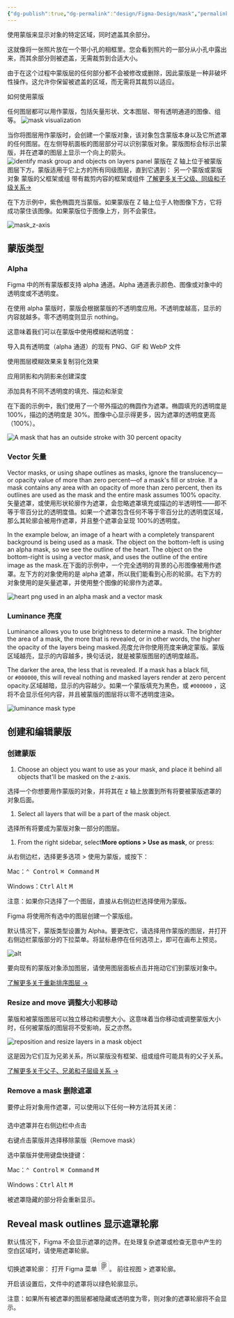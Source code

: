 ```yaml
---
{"dg-publish":true,"dg-permalink":"design/Figma-Design/mask","permalink":"/design/Figma-Design/mask/","metatags":{"description":"Before you start Who can use this feature","og:site_name":"DavonOs","og:title":"蒙版","og:type":"article","og:url":"https://zuji.eu.org/design/Figma-Design/mask","og:image":"https://help.figma.com/hc/theming_assets/01HZFG1N1QJPKABHT3PHQQ0J9J","og:image: width":"200","og:image: alt":"articlecover","og:locale":"zh_cn"},"tags":["Design/UI/Figma"],"dgShowInlineTitle":true,"created":"2025-06-28 08:13","updated":"2025-07-17 12:56"}
---
```



使用蒙版来显示对象的特定区域，同时遮盖其余部分。

这就像将一张照片放在一个带小孔的相框里。您会看到照片的一部分从小孔中露出来，而其余部分则被遮盖，无需裁剪到合适大小。

由于在这个过程中蒙版层的任何部分都不会被修改或删除，因此蒙版是一种非破坏性操作。这允许你保留被遮盖的区域，而无需将其裁剪以适应。

如何使用蒙版

任何图层都可以用作蒙版，包括矢量形状、文本图层、带有透明通道的图像、组等。
![mask visualization](https://help.figma.com/hc/article_attachments/4402389611159)

当你将图层用作蒙版时，会创建一个蒙版对象，该对象包含蒙版本身以及它所遮罩的任何图层。在左侧导航面板的图层部分可以识别蒙版对象。蒙版图标会标示出蒙版，并在遮罩的图层上显示一个向上的箭头。
![identify mask group and objects on layers panel](https://help.figma.com/hc/article_attachments/26978254466583)
蒙版在 Z 轴上位于被蒙版图层下方。蒙版适用于它上方的所有同级图层，直到它遇到：
另一个蒙版或蒙版对象
蒙版的父框架或组
带有裁剪内容的框架或组件
[了解更多关于父级、同级和子级关系→](https://help.figma.com/hc/en-us/articles/360039959014)

在下方示例中，紫色椭圆充当蒙版。如果蒙版在 Z 轴上位于人物图像下方，它将成功蒙住该图像。如果蒙版位于图像上方，则不会蒙住。

![mask_z-axis](https://help.figma.com/hc/article_attachments/4405156257815)

## 蒙版类型

### Alpha

Figma 中的所有蒙版都支持 alpha 通道。Alpha 通道表示颜色、图像或对象中的透明度或不透明度。

在使用 alpha 蒙版时，蒙版会根据蒙版的不透明度应用。不透明度越高，显示的内容就越多。零不透明度则显示 nothing。

这意味着我们可以在蒙版中使用模糊和透明度：

导入具有透明度（alpha 通道）的现有 PNG、GIF 和 WebP 文件

使用图层模糊效果来复制羽化效果

应用阴影和内阴影来创建深度

添加具有不同不透明度的填充、描边和渐变

在下面的示例中，我们使用了一个带外描边的椭圆作为遮罩。椭圆填充的透明度是 100%，描边的透明度是 30%。图像中心显示得更多，因为遮罩的透明度更高（100%）。

![A mask that has an outside stroke with 30 percent opacity](https://help.figma.com/hc/article_attachments/26978261775511)

### Vector 矢量

Vector masks, or using shape outlines as masks, ignore the translucency—or opacity value of more than zero percent—of a mask's fill or stroke. If a mask contains any area with an opacity of more than zero percent, then its outlines are used as the mask and the entire mask assumes 100% opacity.矢量遮罩，或使用形状轮廓作为遮罩，会忽略遮罩填充或描边的半透明性——即不等于零百分比的透明度值。如果一个遮罩包含任何不等于零百分比的透明度区域，那么其轮廓会被用作遮罩，并且整个遮罩会呈现 100%的透明度。

In the example below, an image of a heart with a completely transparent background is being used as a mask. The object on the bottom-left is using an alpha mask, so we see the outline of the heart. The object on the bottom-right is using a vector mask, and uses the outline of the entire image as the mask.在下面的示例中，一个完全透明的背景的心形图像被用作遮罩。左下方的对象使用的是 alpha 遮罩，所以我们能看到心形的轮廓。右下方的对象使用的是矢量遮罩，并使用整个图像的轮廓作为遮罩。

![heart png used in an alpha mask and a vector mask](https://help.figma.com/hc/article_attachments/26978254472599)

### Luminance 亮度

Luminance allows you to use brightness to determine a mask. The brighter the area of a mask, the more that is revealed, or in other words, the higher the opacity of the layers being masked.亮度允许你使用亮度来确定蒙版。蒙版区域越亮，显示的内容越多，换句话说，就是被蒙版图层的透明度越高。

The darker the area, the less that is revealed. If a mask has a black fill, or `#000000`, this will reveal nothing and masked layers render at zero percent opacity.区域越暗，显示的内容越少。如果一个蒙版填充为黑色，或 `#000000` ，这将不会显示任何内容，并且被蒙版的图层将以零不透明度渲染。

![luminance mask type](https://help.figma.com/hc/article_attachments/26978254474647)

## 创建和编辑蒙版

### 创建蒙版

1. Choose an object you want to use as your mask, and place it behind all objects that'll be masked on the z-axis.

选择一个你想要用作蒙版的对象，并将其在 z 轴上放置到所有将要被蒙版遮罩的对象后面。

1. Select all layers that will be a part of the mask object.

选择所有将要成为蒙版对象一部分的图层。

1. From the right sidebar, select**More options > Use as mask**, or press:

从右侧边栏，选择更多选项 > 使用为蒙版，或按下：

Mac：<kbd>⌃ Control</kbd> <kbd>⌘ Command</kbd> <kbd>M</kbd>

Windows：<kbd>Ctrl</kbd> <kbd>Alt</kbd> <kbd>M</kbd>

注意：如果你只选择了一个图层，直接从右侧边栏选择使用为蒙版。

Figma 将使用所有选中的图层创建一个蒙版组。

默认情况下，蒙版类型设置为 Alpha。要更改它，请选择用作蒙版的图层，并打开右侧边栏蒙版部分的下拉菜单。将鼠标悬停在任何选项上，即可在画布上预览。


![alt](https://help.figma.com/hc/article_attachments/26978261782807)

要向现有的蒙版对象添加图层，请使用图层面板点击并拖动它们到蒙版对象中。

[了解更多关于重新排序图层 →](https://help.figma.com/hc/en-us/articles/360039956914-Adjust-alignment-dimensions-rotation-and-position#Change_layer_order)

### Resize and move 调整大小和移动

蒙版和被蒙版图层可以独立移动和调整大小。这意味着当你移动或调整蒙版大小时，任何被蒙版的图层将不受影响，反之亦然。

![reposition and resize layers in a mask object](https://help.figma.com/hc/article_attachments/26978254476951)

这是因为它们互为兄弟关系，所以蒙版没有框架、组或组件可能具有的父子关系。

[了解更多关于父子、兄弟和子层级关系 →](https://help.figma.com/hc/en-us/articles/360039959014)

### Remove a mask 删除遮罩

要停止将对象用作遮罩，可以使用以下任何一种方法将其关闭：

选中遮罩并在右侧边栏中点击 <svg width="24" height="24" viewBox="0 0 24 24" fill="none" xmlns="http://www.w3.org/2000/svg">
  <!-- 添加键盘式边框：圆角矩形，浅灰色描边 -->
  <rect x="0.5" y="0.5" width="23" height="23" rx="3" stroke="#CCCCCC" stroke-width="1" fill="none" />
  <!-- 原始路径（关闭图标） -->
  <path fill-rule="evenodd" clip-rule="evenodd" d="M14 11V15C11.2386 15 9 12.7614 9 10H13C13.5523 10 14 10.4477 14 11ZM14 16C10.6863 16 8 13.3137 8 10H7.5C7.22386 10 7 9.77614 7 9.5C7 9.22386 7.22386 9 7.5 9H8.08296C8.55904 6.16229 11.027 4 14 4C17.3137 4 20 6.68629 20 10C20 12.973 17.8377 15.441 15 15.917V16.5C15 16.7761 14.7761 17 14.5 17C14.2239 17 14 16.7761 14 16.5V16ZM14 5C11.581 5 9.56329 6.71776 9.10002 9H13C14.1046 9 15 9.89543 15 11V14.9C17.2822 14.4367 19 12.419 19 10C19 7.23857 16.7614 5 14 5ZM5.5 10C5.22386 10 5 10.2239 5 10.5C5 10.7761 4.77614 11 4.5 11C4.22386 11 4 10.7761 4 10.5C4 9.67157 4.67157 9 5.5 9C5.77614 9 6 9.22386 6 9.5C6 9.77614 5.77614 10 5.5 10ZM4.5 18C4.77614 18 5 18.2239 5 18.5C5 18.7761 5.22386 19 5.5 19C5.77614 19 6 19.2239 6 19.5C6 19.7761 5.77614 20 5.5 20C4.67157 20 4 19.3284 4 18.5C4 18.2239 4.22386 18 4.5 18ZM14.5 18C14.7761 18 15 18.2239 15 18.5C15 19.3284 14.3284 20 13.5 20C13.2239 20 13 19.7761 13 19.5C13 19.2239 13.2239 19 13.5 19C13.7761 19 14 18.7761 14 18.5C14 18.2239 14.2239 18 14.5 18ZM5 12.5C5 12.2239 4.77614 12 4.5 12C4.22386 12 4 12.2239 4 12.5V13.5C4 13.7761 4.22386 14 4.5 14C4.77614 14 5 13.7761 5 13.5V12.5ZM5 15.5C5 15.2239 4.77614 15 4.5 15C4.22386 15 4 15.2239 4 15.5V16.5C4 16.7761 4.22386 17 4.5 17C4.77614 17 5 16.7761 5 16.5V15.5ZM7.5 19C7.22386 19 7 19.2239 7 19.5C7 19.7761 7.22386 20 7.5 20H8.5C8.77614 20 9 19.7761 9 19.5C9 19.2239 8.77614 19 8.5 19H7.5ZM10.5 19C10.2239 19 10 19.2239 10 19.5C10 19.7761 10.2239 20 10.5 20H11.5C11.7761 20 12 19.7761 12 19.5C12 19.2239 11.7761 19 11.5 19H10.5Z" fill="CurrentColor" fill-opacity="0.9"/>
</svg>

右键点击蒙版并选择移除蒙版（Remove mask）

选中蒙版并使用键盘快捷键：

Mac：<kbd>⌃ Control</kbd> <kbd>⌘ Command</kbd> <kbd>M</kbd>

Windows：<kbd>Ctrl</kbd> <kbd>Alt</kbd> <kbd>M</kbd>

被遮罩隐藏的部分将会重新显示。

## Reveal mask outlines 显示遮罩轮廓

默认情况下，Figma 不会显示遮罩的边界。在处理复杂遮罩或检查无意中产生的空白区域时，请使用遮罩轮廓。

切换遮罩轮廓：
打开 Figma 菜单 <svg width="24" height="24" viewBox="0 0 24 24" fill="none" xmlns="http://www.w3.org/2000/svg"><rect x="0.5" y="0.5" width="23" height="23" rx="3" stroke="#CCCCCC" stroke-width="1" fill="none" />
<path fill-rule="evenodd" clip-rule="evenodd" d="M6.5 7C6.5 8.04349 7.03275 8.96254 7.8411 9.5C7.03275 10.0375 6.5 10.9565 6.5 12C6.5 13.0435 7.03276 13.9625 7.84111 14.5C7.03276 15.0375 6.5 15.9565 6.5 17C6.5 18.6569 7.84315 20 9.5 20C11.1569 20 12.5 18.6569 12.5 17V15V14.5V14.2361C13.0308 14.7111 13.7316 15 14.5 15C16.1569 15 17.5 13.6569 17.5 12C17.5 10.9565 16.9672 10.0375 16.1589 9.5C16.9672 8.96254 17.5 8.04349 17.5 7C17.5 5.34315 16.1569 4 14.5 4H12.5H12H11.5H9.5C7.84315 4 6.5 5.34315 6.5 7ZM14.5 9C15.6046 9 16.5 8.10457 16.5 7C16.5 5.89543 15.6046 5 14.5 5H12.5V9H14.5ZM12.5 12C12.5 13.1046 13.3954 14 14.5 14C15.6046 14 16.5 13.1046 16.5 12C16.5 10.8954 15.6046 10 14.5 10C13.3954 10 12.5 10.8954 12.5 12ZM11.5 14H9.5C8.39543 14 7.5 13.1046 7.5 12C7.5 10.8954 8.39543 10 9.5 10H11.5V12V14ZM9.5 15H11.5V17C11.5 18.1046 10.6046 19 9.5 19C8.39543 19 7.5 18.1046 7.5 17C7.5 15.8954 8.39543 15 9.5 15ZM11.5 9H9.5C8.39543 9 7.5 8.10457 7.5 7C7.5 5.89543 8.39543 5 9.5 5H11.5V9Z" fill="currentColor" fill-opacity="0.9"/>
</svg>。
前往视图 > 遮罩轮廓。
 

开启该设置后，文件中的遮罩将以绿色轮廓显示。

注意：如果所有被遮罩的图层都被隐藏或透明度为零，则对象的遮罩轮廓将不会显示。